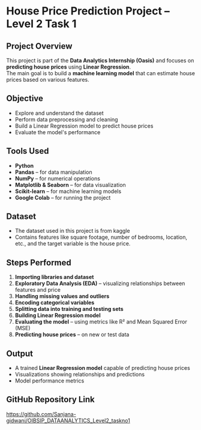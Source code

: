 # House Price Prediction Project – Level 2 Task 1

## Project Overview
This project is part of the **Data Analytics Internship (Oasis)** and focuses on **predicting house prices** using **Linear Regression**.  
The main goal is to build a **machine learning model** that can estimate house prices based on various features.

## Objective
- Explore and understand the dataset  
- Perform data preprocessing and cleaning  
- Build a Linear Regression model to predict house prices  
- Evaluate the model's performance  

## Tools Used
- **Python**  
- **Pandas** – for data manipulation  
- **NumPy** – for numerical operations  
- **Matplotlib & Seaborn** – for data visualization  
- **Scikit-learn** – for machine learning models  
- **Google Colab** – for running the project  

## Dataset
- The dataset used in this project is from kaggle 
- Contains features like square footage, number of bedrooms, location, etc., and the target variable is the house price.  

## Steps Performed
1. **Importing libraries and dataset**  
2. **Exploratory Data Analysis (EDA)** – visualizing relationships between features and price  
3. **Handling missing values and outliers**  
4. **Encoding categorical variables**  
5. **Splitting data into training and testing sets**  
6. **Building Linear Regression model**  
7. **Evaluating the model** – using metrics like R² and Mean Squared Error (MSE)  
8. **Predicting house prices** – on new or test data  

## Output
- A trained **Linear Regression model** capable of predicting house prices  
- Visualizations showing relationships and predictions  
- Model performance metrics  

 ## GitHub Repository Link
https://github.com/Sanjana-gidwani/OIBSIP_DATAANALYTICS_Level2_taskno1
